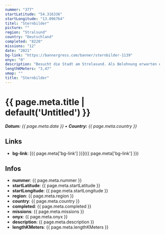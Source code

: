 ```yaml
---
nummer: "377"
startLatitude: "54.316336"
startLongitude: "13.096764"
titel: "Sternbilder"
picture: ""
region: "Stralsund"
country: "Deutschland"
completed: "8220"
missions: "12"
date: "2021"
bg-link: "https://bannergress.com/banner/sternbilder-1139"
onyx: "0"
description: "Besucht die Stadt am Strelasund. Als Belohnung erwarten euch die 12 Sternzeichen als Sternbild am Himmel."
lengthKMeters: "3,47"
umap: ""
title: "Sternbilder"
---
```

# {{ page.meta.title | default('Untitled') }}

_**Datum:** {{ page.meta.date }} • **Country:** {{ page.meta.country }}_

## Links
- **bg-link**: [{{ page.meta['bg-link'] }}]({{ page.meta['bg-link'] }})

## Infos
- **nummer**: {{ page.meta.nummer }}
- **startLatitude**: {{ page.meta.startLatitude }}
- **startLongitude**: {{ page.meta.startLongitude }}
- **region**: {{ page.meta.region }}
- **country**: {{ page.meta.country }}
- **completed**: {{ page.meta.completed }}
- **missions**: {{ page.meta.missions }}
- **onyx**: {{ page.meta.onyx }}
- **description**: {{ page.meta.description }}
- **lengthKMeters**: {{ page.meta.lengthKMeters }}
